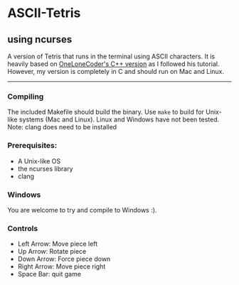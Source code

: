 # ASCII-Tetris
## using ncurses

A version of Tetris that runs in the terminal using ASCII characters. It is heavily based on [OneLoneCoder's C++ version](https://www.youtube.com/watch?v=8OK8_tHeCIA) as I followed his tutorial. However, my version is completely in C and should run on Mac and Linux.

---

### Compiling
The included Makefile should build the binary. Use `make` to build for Unix-like systems (Mac and Linux). Linux and Windows have not been tested.
Note: clang does need to be installed

### Prerequisites:
* A Unix-like OS
* the ncurses library
* clang

### Windows
You are welcome to try and compile to Windows :).

### Controls
* Left Arrow: Move piece left
* Up Arrow: Rotate piece
* Down Arrow: Force piece down
* Right Arrow: Move piece right
* Space Bar: quit game